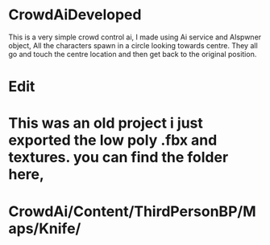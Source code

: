 # CrowdAiDeveloped


This is a very simple crowd control ai, I made using Ai service and AIspwner object, All the characters spawn in a circle looking towards centre. They all go and touch the centre location and then get back to the original position.

# Edit 

# This was an old project i just exported the low poly .fbx and textures. you can find the folder here,
# CrowdAi/Content/ThirdPersonBP/Maps/Knife/


